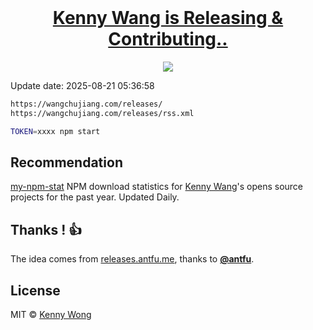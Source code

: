 <div align="center">
  <br />
  <h1><a href="https://wangchujiang.com/releases/">Kenny Wang is Releasing & Contributing..</a></h1>
  <a href="https://wangchujiang.com/releases/">
    <img src="https://repository-images.githubusercontent.com/844558097/2b6e2099-3730-488d-ad41-6eb61f1ffbc3" />
  </a>
  <br />
</div>

Update date: <!--GAMFC-->2025-08-21 05:36:58<!--GAMFC-END-->

```sh
https://wangchujiang.com/releases/
https://wangchujiang.com/releases/rss.xml
```

```sh
TOKEN=xxxx npm start
```

## Recommendation

[my-npm-stat](https://wangchujiang.com/my-npm-stat/) NPM download statistics for [Kenny Wang](https://www.npmjs.com/~wcjiang)'s opens source projects for the past year. Updated Daily.

## Thanks ! 👍

The idea comes from [releases.antfu.me](https://github.com/antfu/releases.antfu.me), thanks to **[@antfu](https://github.com/antfu)**.

## License

MIT © [Kenny Wong](https://github.com/jaywcjlove)
